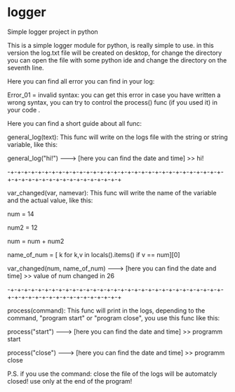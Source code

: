 # logger
Simple logger project in python

This is a simple logger module for python, is really simple to use.
in this version the log.txt file will be created on desktop, for change the directory you can open the file with some python ide and change the directory on the seventh line.

Here you can find all error you can find in your log:

Error_01 = invalid syntax: you can get this error in case you have written a wrong syntax, you can try to control the process() func (if you used it) in your code .

Here you can find a short guide about all func:

general_log(text): This func will write on the logs file with the string or string variable, like this:

general_log("hi!") ---> [here you can find the date and time] >> hi!

-+-+-+-+-+-+-+-+-+-+-+-+-+-+-+-+-+-+-+-+-+-+-+-+-+-+-+-+-+-+-+-+-+-+-+-+-+-+-+-+-+-+-+-+-+-+-+-+

var_changed(var, namevar): This func will write the name of the variable and the actual value, like this:

num = 14

num2 = 12

num = num + num2

name_of_num = [ k for k,v in locals().items() if v == num][0]

var_changed(num, name_of_num) ---> [here you can find the date and time] >> value of num changed in 26

-+-+-+-+-+-+-+-+-+-+-+-+-+-+-+-+-+-+-+-+-+-+-+-+-+-+-+-+-+-+-+-+-+-+-+-+-+-+-+-+-+-+-+-+-+-+-+-+

process(command): This func will print in the logs, depending to the command, "program start" or "program close", you use this func like this:

process("start") ---> [here you can find the date and time] >> programm start

process("close") ---> [here you can find the date and time] >> programm close

P.S. if you use  the command: close the file of the logs will be automatcly closed! use only at the end of the program!
